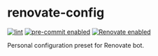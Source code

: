 # renovate-config

[![lint](https://github.com/KSmanis/renovate-config/actions/workflows/lint.yml/badge.svg)](https://github.com/KSmanis/renovate-config/actions/workflows/lint.yml)
[![pre-commit enabled](https://img.shields.io/badge/pre--commit-enabled-brightgreen?logo=pre-commit&logoColor=white)](https://github.com/pre-commit/pre-commit)
[![Renovate enabled](https://img.shields.io/badge/renovate-enabled-brightgreen.svg?logo=renovatebot&logoColor=white)](https://renovatebot.com/)

Personal configuration preset for Renovate bot.
